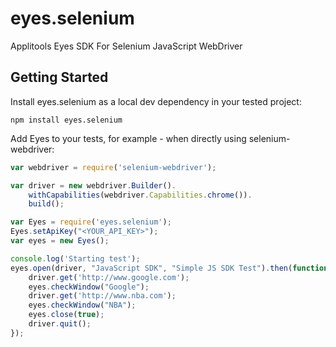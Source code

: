 eyes.selenium
=============

Applitools Eyes SDK For Selenium JavaScript WebDriver


Getting Started
---------------
Install eyes.selenium as a local dev dependency in your tested project:

    npm install eyes.selenium

Add Eyes to your tests, for example - when directly using selenium-webdriver:
```javascript
var webdriver = require('selenium-webdriver');

var driver = new webdriver.Builder().
    withCapabilities(webdriver.Capabilities.chrome()).
    build();

var Eyes = require('eyes.selenium');
Eyes.setApiKey("<YOUR_API_KEY>");
var eyes = new Eyes();

console.log('Starting test');
eyes.open(driver, "JavaScript SDK", "Simple JS SDK Test").then(function(driver) {
    driver.get('http://www.google.com');
    eyes.checkWindow("Google");
    driver.get('http://www.nba.com');
    eyes.checkWindow("NBA");
    eyes.close(true);
    driver.quit();
});
```

